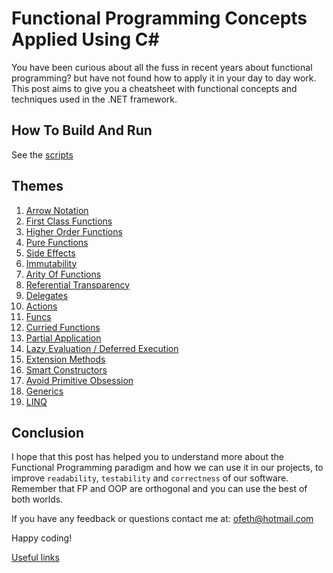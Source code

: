 # Functional Programming Concepts Applied Using C# #

You have been curious about all the fuss in recent years
about functional programming? but have not found how
to apply it in your day to day work.
This post aims to give you a cheatsheet with functional concepts
and techniques used in the .NET framework.

## How To Build And Run ##

See the [scripts](https://github.com/B1tF8er/functional-workshop/tree/master/scripts/README.md)

## Themes ##

01. [Arrow Notation](./ArrowNotation.md)
02. [First Class Functions](./FirstClassFunctions.md)
03. [Higher Order Functions](./HigherOrderFunctions.md)
04. [Pure Functions](./PureFunctions.md)
05. [Side Effects](./SideEffects.md)
06. [Immutability](./Immutability.md)
07. [Arity Of Functions](./ArityOfFunctions.md)
08. [Referential Transparency](./ReferentialTransparency.md)
09. [Delegates](./Delegates.md)
10. [Actions](./Actions.md)
11. [Funcs](./Funcs.md)
12. [Curried Functions](./CurriedFunctions.md)
13. [Partial Application](./PartialApplication.md)
14. [Lazy Evaluation / Deferred Execution](./LazyEvaluationDeferredExecution.md)
15. [Extension Methods](./ExtensionMethods.md)
16. [Smart Constructors](./SmartConstructors.md)
17. [Avoid Primitive Obsession](./AvoidPrimitiveObsession.md)
18. [Generics](./Generics.md)
19. [LINQ](./LINQ.md)

## Conclusion ##

I hope that this post has helped you to understand
more about the Functional Programming paradigm and how we can use it
in our projects, to improve `readability`, `testability` and `correctness`
of our software. Remember that FP and OOP are orthogonal and you can use
the best of both worlds.

If you have any feedback or questions contact me at: [ofeth@hotmail.com](mailto:ofeth@hotmail.com)

Happy coding!

[Useful links](/UsefulLinks.md)
